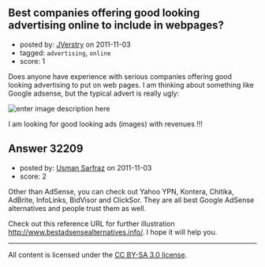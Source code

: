 ## Best companies offering good looking advertising online to include in webpages?

- posted by: [JVerstry](https://stackexchange.com/users/-1/10412-jverstry) on 2011-11-03
- tagged: `advertising`, `online`
- score: 1

Does anyone have experience with serious companies offering good looking advertising to put on web pages. I am thinking about something like Google adsense, but the typical advert is really ugly:

![enter image description here][1]

I am looking for good looking ads (images) with revenues !!!

  [1]: http://i.stack.imgur.com/gpskQ.png


## Answer 32209

- posted by: [Usman Sarfraz](https://stackexchange.com/users/-1/9246-usman-sarfraz) on 2011-11-03
- score: 2

Other than AdSense, you can check out Yahoo YPN, Kontera, Chitika, AdBrite, InfoLinks, BidVisor and ClickSor. They are all best Google AdSense alternatives and people trust them as well.

Check out this reference URL for further illustration http://www.bestadsensealternatives.info/. I hope it will help you.



---

All content is licensed under the [CC BY-SA 3.0 license](https://creativecommons.org/licenses/by-sa/3.0/).
